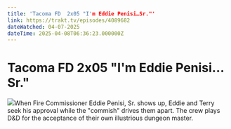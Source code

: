 ```yaml
---
title: 'Tacoma FD  2x05 "I'm Eddie Penisi…Sr."' 
link: https://trakt.tv/episodes/4089682
dateWatched: 04-07-2025
dateTime: 2025-04-08T06:36:23.000000Z
---
```

# Tacoma FD  2x05 "I'm Eddie Penisi…Sr."

![](https://walter-r2.trakt.tv/images/episodes/004/089/682/screenshots/thumb/b0b4f46500.jpg)When Fire Commissioner Eddie Penisi, Sr. shows up, Eddie and Terry seek his approval while the "commish" drives them apart. The crew plays D&amp;D for the acceptance of their own illustrious dungeon master.